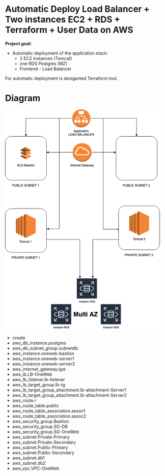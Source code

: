 # Automatic Deploy Load Balancer + Two instances EC2 + RDS + Terraform + User Data on AWS

**Project goal:**

- Automatic deployment of the application stack:
    - 2 EC2 instances (Tomcat)
    - one RDS Postgres (MZ)
    - Frontend - Load Balancer
    
    
 For automatic deployment is desiganted Terraform tool.
 
 # Diagram
 
 
 ![alt text](images/aws_tomcat2.png)
 
 
 
  + create
  + aws_db_instance.postgres
  + aws_db_subnet_group.subnetdb
  + aws_instance.oneweb-bastion
  + aws_instance.oneweb-server1
  + aws_instance.oneweb-server2
  + aws_internet_gateway.igw
  + aws_lb.LB-OneWeb
  + aws_lb_listener.lb-listener
  + aws_lb_target_group.lb-tg
  + aws_lb_target_group_attachment.lb-attachment-Server1
  + aws_lb_target_group_attachment.lb-attachment-Server2
  + aws_route.r
  + aws_route_table.public
  + aws_route_table_association.assoc1
  + aws_route_table_association.assoc2
  + aws_security_group.Bastion
  + aws_security_group.SG-DB
  + aws_security_group.SG-OneWeb
  + aws_subnet.Private-Primary
  + aws_subnet.Private-Secondary
  + aws_subnet.Public-Primary
  + aws_subnet.Public-Secondary
  + aws_subnet.db1
  + aws_subnet.db2
  + aws_vpc.VPC-OneWeb
    
  

